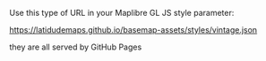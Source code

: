 Use this type of URL in your Maplibre GL JS style parameter:

https://latidudemaps.github.io/basemap-assets/styles/vintage.json

they are all served by GitHub Pages
